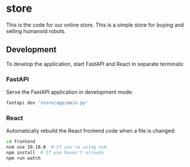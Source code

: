 # store

This is the code for our online store. This is a simple store for buying and selling humanoid robots.

## Development

To develop the application, start FastAPI and React in separate terminals:

### FastAPI

Serve the FastAPI application in development mode:

```bash
fastapi dev 'store/app/main.py'
```

### React

Automatically rebuild the React frontend code when a file is changed:

```bash
cd frontend
nvm use 20.10.0  # If you're using nvm
npm install  # If you haven't already
npm run watch
```
